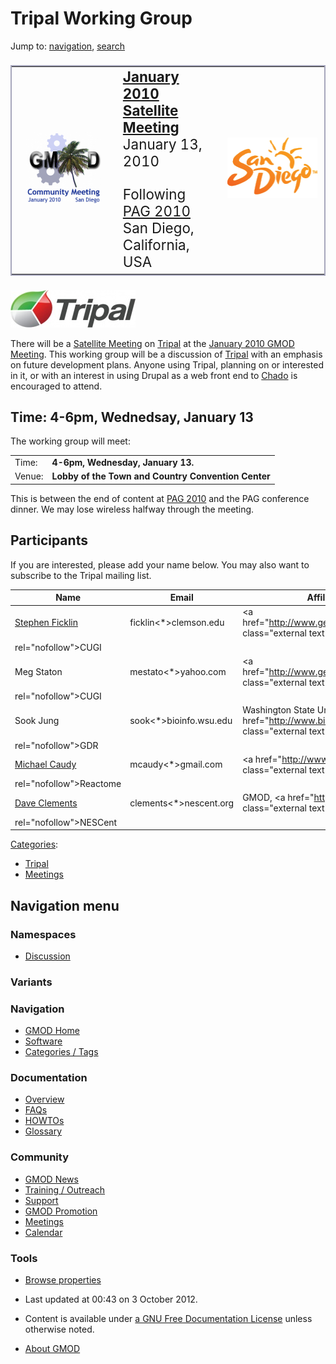 



<span id="top"></span>




# <span dir="auto">Tripal Working Group</span>






Jump to: [navigation](#mw-navigation), [search](#p-search)


<table
style="font-size: 160%; vertical-align: middle; border: 2px solid #A6A6BC; line-height: 120%"
data-cellpadding="10">
<colgroup>
<col style="width: 33%" />
<col style="width: 33%" />
<col style="width: 33%" />
</colgroup>
<tbody>
<tr class="odd">
<td style="text-align: center;"><a href="January_2010_GMOD_Meeting"
title="January 2010 GMOD Meeting"><img
src="https://raw.githubusercontent.com/GMOD/gmod.github.io/main/mediawiki/images/thumb/3/39/Jan2010MtgLogo170.png/120px-Jan2010MtgLogo170.png"
srcset="https://raw.githubusercontent.com/GMOD/gmod.github.io/main/mediawiki/images/3/39/Jan2010MtgLogo170.png 1.5x, https://raw.githubusercontent.com/GMOD/gmod.github.io/main/mediawiki/images/3/39/Jan2010MtgLogo170.png 2x"
width="120" height="114" alt="January 2010 GMOD Meeting" /></a></td>
<td data-valign="middle"><strong><a href="January_2010_GMOD_Meeting"
title="January 2010 GMOD Meeting">January 2010 Satellite
Meeting</a></strong><br />
January 13, 2010<br />
<br />
Following <a href="PAG_2010" title="PAG 2010">PAG 2010</a><br />
San Diego, California, USA</td>
<td data-valign="middle"><a href="http://www.sandiego.org/nav/Visitors"
rel="nofollow" title="San Diego Convention and Visitors Bureau"><img
src="https://raw.githubusercontent.com/GMOD/gmod.github.io/main/mediawiki/images/a/a6/SanDiegoConvention.gif" width="145"
height="97" alt="San Diego Convention and Visitors Bureau" /></a></td>
</tr>
</tbody>
</table>

  



[<img
src="https://raw.githubusercontent.com/GMOD/gmod.github.io/main/mediawiki/images/thumb/5/5c/TripalLogo.jpg/200px-TripalLogo.jpg"
srcset="https://raw.githubusercontent.com/GMOD/gmod.github.io/main/mediawiki/images/thumb/5/5c/TripalLogo.jpg/300px-TripalLogo.jpg 1.5x, https://raw.githubusercontent.com/GMOD/gmod.github.io/main/mediawiki/images/5/5c/TripalLogo.jpg 2x"
width="200" height="60" alt="Tripal" />](Tripal.1 "Tripal")



There will be a [Satellite
Meeting](January_2010_GMOD_Meeting#Satellite_Meetings "January 2010 GMOD Meeting")
on [Tripal](Tripal.1 "Tripal") at the [January 2010 GMOD
Meeting](January_2010_GMOD_Meeting "January 2010 GMOD Meeting"). This
working group will be a discussion of [Tripal](Tripal.1 "Tripal") with
an emphasis on future development plans. Anyone using Tripal, planning
on or interested in it, or with an interest in using Drupal as a web
front end to <a href="Chado" class="mw-redirect" title="Chado">Chado</a>
is encouraged to attend.

## <span id="Time:_4-6pm.2C_Wednedsay.2C_January_13" class="mw-headline">Time: 4-6pm, Wednedsay, January 13</span>

The working group will meet:

|        |                                                     |
|--------|-----------------------------------------------------|
| Time:  | **4-6pm, Wednesday, January 13.**                   |
| Venue: | **Lobby of the Town and Country Convention Center** |

This is between the end of content at [PAG 2010](PAG_2010 "PAG 2010")
and the PAG conference dinner. We may lose wireless halfway through the
meeting.

## <span id="Participants" class="mw-headline">Participants</span>

If you are interested, please add your name below. You may also want to
subscribe to the Tripal mailing list.

| Name | Email | Affiliation | Comments |
|----|----|----|----|
| [Stephen Ficklin](User%3ASficklin "User%3ASficklin") | ficklin\<\*\>clemson.edu | <a href="http://www.genome.clemson.edu/" class="external text"
rel="nofollow">CUGI</a> |  |
| Meg Staton | mestato\<\*\>yahoo.com | <a href="http://www.genome.clemson.edu/" class="external text"
rel="nofollow">CUGI</a> |  |
| Sook Jung | sook\<\*\>bioinfo.wsu.edu | Washington State University, <a href="http://www.bioinfo.wsu.edu/gdr/" class="external text"
rel="nofollow">GDR</a> |  |
| [Michael Caudy](User%3AMcaudy "User%3AMcaudy") | mcaudy\<\*\>gmail.com | <a href="http://www.reactome.org" class="external text"
rel="nofollow">Reactome</a> |  |
| [Dave Clements](User%3AClements "User%3AClements") | clements\<\*\>nescent.org | GMOD, <a href="http://nescent.org/" class="external text"
rel="nofollow">NESCent</a> |  |




[Categories](Special%3ACategories "Special%3ACategories"):

- [Tripal](Category%3ATripal "Category%3ATripal")
- [Meetings](Category%3AMeetings "Category%3AMeetings")






## Navigation menu



### Namespaces


- <span id="ca-talk"><a
  href="http://gmod.org/mediawiki/index.php?title=Talk:Tripal_Working_Group&amp;action=edit&amp;redlink=1"
  accesskey="t"
  title="Discussion about the content page [t]">Discussion</a></span>


### 

### Variants[](#)








<a href="Main_Page"
style="background-image: url(../images/GMOD-cogs.png);"
title="Visit the main page"></a>


### Navigation



- <span id="n-GMOD-Home">[GMOD Home](Main_Page)</span>
- <span id="n-Software">[Software](GMOD_Components)</span>
- <span id="n-Categories-.2F-Tags">[Categories /
  Tags](Categories)</span>




### Documentation



- <span id="n-Overview">[Overview](Overview)</span>
- <span id="n-FAQs">[FAQs](Category%3AFAQ)</span>
- <span id="n-HOWTOs">[HOWTOs](Category%3AHOWTO)</span>
- <span id="n-Glossary">[Glossary](Glossary)</span>




### Community



- <span id="n-GMOD-News">[GMOD News](GMOD_News)</span>
- <span id="n-Training-.2F-Outreach">[Training /
  Outreach](Training_and_Outreach)</span>
- <span id="n-Support">[Support](Support)</span>
- <span id="n-GMOD-Promotion">[GMOD Promotion](GMOD_Promotion)</span>
- <span id="n-Meetings">[Meetings](Meetings)</span>
- <span id="n-Calendar">[Calendar](Calendar)</span>




### Tools

- <span id="t-smwbrowselink"><a href="Special%3ABrowse/Tripal_Working_Group" rel="smw-browse">Browse
  properties</a></span>



- <span id="footer-info-lastmod">Last updated at 00:43 on 3 October
  2012.</span>
<!-- - <span id="footer-info-viewcount">24,253 page views.</span> -->
- <span id="footer-info-copyright">Content is available under
  <a href="http://www.gnu.org/licenses/fdl-1.3.html" class="external"
  rel="nofollow">a GNU Free Documentation License</a> unless otherwise
  noted.</span>

<!-- -->

- <span id="footer-places-about">[About
  GMOD](GMOD%3AAbout "GMOD%3AAbout")</span>

<!-- -->




